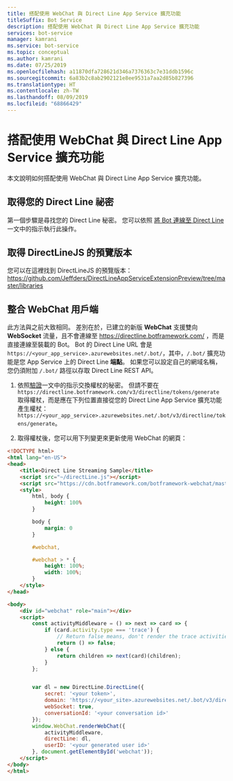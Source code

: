 ```yaml
---
title: 搭配使用 WebChat 與 Direct Line App Service 擴充功能
titleSuffix: Bot Service
description: 搭配使用 WebChat 與 Direct Line App Service 擴充功能
services: bot-service
manager: kamrani
ms.service: bot-service
ms.topic: conceptual
ms.author: kamrani
ms.date: 07/25/2019
ms.openlocfilehash: a11870dfa728621d346a7376363c7e31ddb1596c
ms.sourcegitcommit: 6a83b2c8ab2902121e8ee9531a7aa2d85b827396
ms.translationtype: HT
ms.contentlocale: zh-TW
ms.lasthandoff: 08/09/2019
ms.locfileid: "68866429"
---
```

# <a name="use-webchat-with-the-direct-line-app-service-extension"></a>搭配使用 WebChat 與 Direct Line App Service 擴充功能

本文說明如何搭配使用 WebChat 與 Direct Line App Service 擴充功能。

## <a name="get-your-direct-line-secret"></a>取得您的 Direct Line 祕密

第一個步驟是尋找您的 Direct Line 秘密。 您可以依照 [將 Bot 連線至 Direct Line](bot-service-channel-connect-directline.md) 一文中的指示執行此操作。

## <a name="get-the-preview-version-of-directlinejs"></a>取得 DirectLineJS 的預覽版本
您可以在這裡找到 DirectLineJS 的預覽版本： https://github.com/Jeffders/DirectLineAppServiceExtensionPreview/tree/master/libraries

## <a name="integrate-webchat-client"></a>整合 WebChat 用戶端

此方法與之前大致相同。 差別在於，已建立的新版 **WebChat** 支援雙向 **WebSocket** 流量，且不會連線至 https://directline.botframework.com/ ，而是直接連線至裝載的 Bot。
Bot 的 Direct Line URL 會是 `https://<your_app_service>.azurewebsites.net/.bot/`，其中，`/.bot/` 擴充功能是您 App Service 上的 Direct Line **端點**。
如果您可以設定自己的網域名稱，您仍須附加 `/.bot/` 路徑以存取 Direct Line REST API。

1. 依照[驗證](https://docs.microsoft.com/en-us/azure/bot-service/rest-api/bot-framework-rest-direct-line-3-0-authentication?view=azure-bot-service-4.0)一文中的指示交換權杖的秘密。 但請不要在 `https://directline.botframework.com/v3/directline/tokens/generate` 取得權杖，而是應在下列位置直接從您的 Direct Line App Service 擴充功能產生權杖：`https://<your_app_service>.azurewebsites.net/.bot/v3/directline/tokens/generate`。  

1. 取得權杖後，您可以用下列變更來更新使用 WebChat 的網頁：

```html
<!DOCTYPE html>
<html lang="en-US">
<head>
    <title>Direct Line Streaming Sample</title>
    <script src="~/directLine.js"></script>
    <script src="https://cdn.botframework.com/botframework-webchat/master/webchat.js"></script>
    <style>
        html, body {
            height: 100%
        }

        body {
            margin: 0
        }

        #webchat,

        #webchat > * {
            height: 100%;
            width: 100%;
        }
    </style>
</head>

<body>
    <div id="webchat" role="main"></div>
    <script>
        const activityMiddleware = () => next => card => {
            if (card.activity.type === 'trace') {
                // Return false means, don't render the trace activities
                return () => false;
            } else {
                return children => next(card)(children);
            }
        };


        var dl = new DirectLine.DirectLine({
            secret: '<your token>',
            domain: 'https://<your_site>.azurewebsites.net/.bot/v3/directline',
            webSocket: true,
            conversationId: '<your conversation id>'
        });
        window.WebChat.renderWebChat({
            activityMiddleware,
            directLine: dl,
            userID: '<your generated user id>'
        }, document.getElementById('webchat'));
    </script>
</body>
</html>

```
